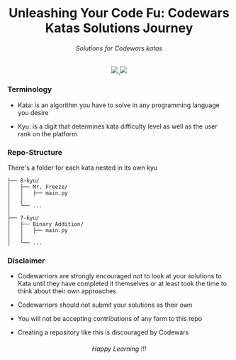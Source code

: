<h1 align="center">Unleashing Your Code Fu: Codewars Katas Solutions Journey</h1>

<h6 align="center">
  Solutions for Codewars katas
</h6>

<p align="center">
  <a href="https://github.com/prettier/prettier">
    <img src="https://img.shields.io/badge/code_style-prettier-ff69b4.svg?style=flat-square">
  </a>
  <a href="https://www.codewars.com/users/mewara-gitxx/badges">
    <img src="https://www.codewars.com/users/mewara-gitxx/badges/large">
  </a>


### Terminology

- Kata: is an algorithm you have to solve in any programming language you desire

- Kyu: is a digit that determines kata difficulty level as well as the user rank on the platform

### Repo-Structure

There's a folder for each kata nested in its own kyu

```ascii
├── 8-kyu/
│   ├── Mr. Freeze/
│   │   ├── main.py
│   │   
│   └── ...
│
├── 7-kyu/
│   ├── Binary Addition/
│   │   ├── main.py
│   │   
│   └── ...
```

### Disclaimer

- Codewarriors are strongly encouraged not to look at your solutions to Kata until they have completed it themselves or at least took the time to think about their own approaches

* Codewarriors should not submit your solutions as their own

- You will not be accepting contributions of any form to this repo

* Creating a repository like this is discouraged by Codewars

<h6 align="center">
  Happy Learning !!!
</h6>